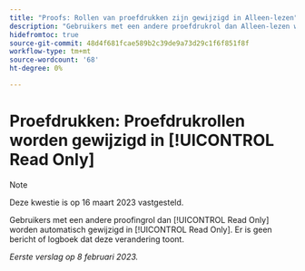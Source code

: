 ```yaml
---
title: "Proofs: Rollen van proefdrukken zijn gewijzigd in Alleen-lezen"
description: "Gebruikers met een andere proefdrukrol dan Alleen-lezen worden automatisch gewijzigd in Alleen-lezen. Er is geen bericht of logboek dat deze verandering toont."
hidefromtoc: true
source-git-commit: 48d4f681fcae589b2c39de9a73d29c1f6f851f8f
workflow-type: tm+mt
source-wordcount: '68'
ht-degree: 0%

---
```



# Proefdrukken: Proefdrukrollen worden gewijzigd in [!UICONTROL Read Only]

>[!NOTE]
>
>Deze kwestie is op 16 maart 2023 vastgesteld.

Gebruikers met een andere proofingrol dan [!UICONTROL Read Only] worden automatisch gewijzigd in [!UICONTROL Read Only]. Er is geen bericht of logboek dat deze verandering toont.

_Eerste verslag op 8 februari 2023._

